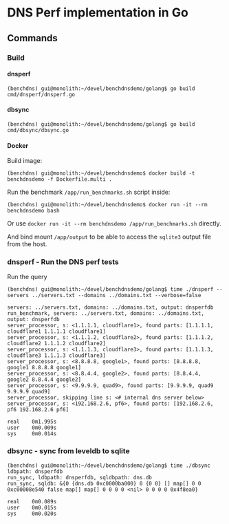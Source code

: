 # DNS Perf implementation in Go

## Commands

### Build

#### dnsperf

```shell
(benchdns) gui@monolith:~/devel/benchdnsdemo/golang$ go build cmd/dnsperf/dnsperf.go 
```

#### dbsync

```shell
(benchdns) gui@monolith:~/devel/benchdnsdemo/golang$ go build cmd/dbsync/dbsync.go 
```

#### Docker

Build image:

```shell
(benchdns) gui@monolith:~/devel/benchdnsdemo$ docker build -t benchdnsdemo -f Dockerfile.multi . 
```

Run the benchmark `/app/run_benchmarks.sh` script inside:

```shell
(benchdns) gui@monolith:~/devel/benchdnsdemo$ docker run -it --rm benchdnsdemo bash 
```

Or use `docker run -it --rm benchdnsdemo /app/run_benchmarks.sh` directly.

And bind mount `/app/output` to be able to access the `sqlite3` output file from the host.

### dnsperf - Run the DNS perf tests

Run the query

```shell
(benchdns) gui@monolith:~/devel/benchdnsdemo/golang$ time ./dnsperf --servers ../servers.txt --domains ../domains.txt --verbose=false 

servers: ../servers.txt, domains: ../domains.txt, output: dnsperfdb
run_benchmark, servers: ../servers.txt, domains: ../domains.txt, output: dnsperfdb
server_processor, s: <1.1.1.1, cloudflare1>, found parts: [1.1.1.1, cloudflare1 1.1.1.1 cloudflare1]
server_processor, s: <1.1.1.2, cloudflare2>, found parts: [1.1.1.2, cloudflare2 1.1.1.2 cloudflare2]
server_processor, s: <1.1.1.3, cloudflare3>, found parts: [1.1.1.3, cloudflare3 1.1.1.3 cloudflare3]
server_processor, s: <8.8.8.8, google1>, found parts: [8.8.8.8, google1 8.8.8.8 google1]
server_processor, s: <8.8.4.4, google2>, found parts: [8.8.4.4, google2 8.8.4.4 google2]
server_processor, s: <9.9.9.9, quad9>, found parts: [9.9.9.9, quad9 9.9.9.9 quad9]
server_processor, skipping line s: <# internal dns server below>
server_processor, s: <192.168.2.6, pf6>, found parts: [192.168.2.6, pf6 192.168.2.6 pf6]

real    0m1.995s
user    0m0.009s
sys     0m0.014s
```

### dbsync - sync from leveldb to sqlite

```shell
(benchdns) gui@monolith:~/devel/benchdnsdemo/golang$ time ./dbsync 
ldbpath: dnsperfdb
run_sync, ldbpath: dnsperfdb, sqldbpath: dns.db
run_sync, sqldb: &{0 {dns.db 0xc0000ba000} 0 {0 0} [] map[] 0 0 0xc00008e540 false map[] map[] 0 0 0 0 <nil> 0 0 0 0 0x4f8ea0}

real    0m0.089s
user    0m0.015s
sys     0m0.020s
```

